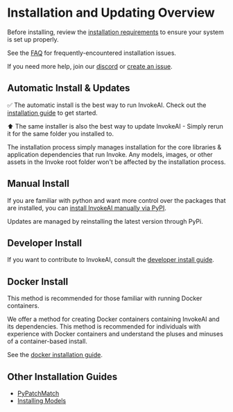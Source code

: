 # Installation and Updating Overview

Before installing, review the [installation requirements] to ensure your system is set up properly.

See the [FAQ] for frequently-encountered installation issues.

If you need more help, join our [discord] or [create an issue].

<h2>Automatic Install & Updates </h2>

✅ The automatic install is the best way to run InvokeAI. Check out the [installation guide] to get started.

⬆️ The same installer is also the best way to update InvokeAI - Simply rerun it for the same folder you installed to.

The installation process simply manages installation for the core libraries & application dependencies that run Invoke.
Any models, images, or other assets in the Invoke root folder won't be affected by the installation process.

<h2>Manual Install</h2>

If you are familiar with python and want more control over the packages that are installed, you can [install InvokeAI manually via PyPI].

Updates are managed by reinstalling the latest version through PyPi.

<h2>Developer Install</h2>

If you want to contribute to InvokeAI, consult the [developer install guide].

<h2>Docker Install</h2>

This method is recommended for those familiar with running Docker containers.

We offer a method for creating Docker containers containing InvokeAI and its dependencies. This method is recommended for individuals with experience with Docker containers and understand the pluses and minuses of a container-based install.

See the [docker installation guide].

<h2>Other Installation Guides</h2>

- [PyPatchMatch](060_INSTALL_PATCHMATCH.md)
- [Installing Models](050_INSTALLING_MODELS.md)

[install InvokeAI manually via PyPI]: 020_INSTALL_MANUAL.md
[developer install guide]: INSTALL_DEVELOPMENT.md
[docker installation guide]: 040_INSTALL_DOCKER.md
[installation guide]: 010_INSTALL_AUTOMATED.md
[FAQ]: ../help/FAQ.md
[discord]: discord.gg/invoke-ai
[create an issue]: https://github.com/invoke-ai/InvokeAI/issues
[installation requirements]: INSTALL_REQUIREMENTS.md
